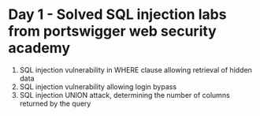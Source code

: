 # Day 1 - Solved SQL injection labs from portswigger web security academy

1. SQL injection vulnerability in WHERE clause allowing retrieval of hidden data
2. SQL injection vulnerability allowing login bypass
3. SQL injection UNION attack, determining the number of columns returned by the query

